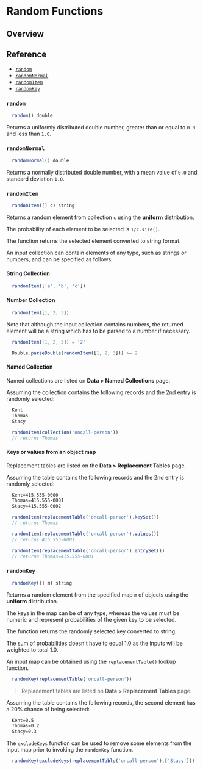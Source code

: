 # Random Functions

## Overview

## Reference

* [`random`](#random)
* [`randomNormal`](#randomnormal)
* [`randomItem`](#randomitem)
* [`randomKey`](#randomkey)

### `random`

```javascript
  random() double
```

Returns a uniformly distributed double number, greater than or equal to `0.0` and less than `1.0`.

### `randomNormal`

```javascript
  randomNormal() double
```

Returns a normally distributed double number, with a mean value of `0.0` and standard deviation `1.0`.

### `randomItem`

```javascript
  randomItem([] c) string
```

Returns a random element from collection `c` using the **uniform** distribution.

The probability of each element to be selected is `1/c.size()`.

The function returns the selected element converted to string format.

An input collection can contain elements of any type, such as strings or numbers, and can be specified as follows:

#### String Collection

```javascript
  randomItem(['a', 'b', 'c'])
```

#### Number Collection

```javascript
  randomItem([1, 2, 3])
```

Note that although the input collection contains numbers, the returned element will be a string which has to be parsed to a number if necessary.

```javascript
  randomItem([1, 2, 3]) = '2'
```

```javascript
  Double.parseDouble(randomItem([1, 2, 3])) >= 2
```

#### Named Collection

Named collections are listed on **Data > Named Collections** page.

Assuming the collection contains the following records and the 2nd entry is randomly selected:

```txt
  Kent
  Thomas
  Stacy
```

```javascript
  randomItem(collection('oncall-person'))
  // returns Thomas
```

#### Keys or values from an object map

Replacement tables are listed on the **Data > Replacement Tables** page.

Assuming the table contains the following records and the 2nd entry is randomly selected:

```txt
  Kent=415.555-0000
  Thomas=415.555-0001
  Stacy=415.555-0002
```

```javascript
  randomItem(replacementTable('oncall-person').keySet())
  // returns Thomas
```

```javascript
  randomItem(replacementTable('oncall-person').values())
  // returns 415.555-0001
```

```javascript
  randomItem(replacementTable('oncall-person').entrySet())
  // returns Thomas=415.555-0001
```

### `randomKey`

```javascript
  randomKey([] m) string
```

Returns a random element from the specified map `m` of objects using the **uniform** distribution.

The keys in the map can be of any type, whereas the values must be numeric and represent probabilities of the given key to be selected.

The function returns the randomly selected key converted to string.

The sum of probabilities doesn't have to equal 1.0 as the inputs will be weighted to total 1.0.

An input map can be obtained using the `replacementTable()` lookup function.

```javascript
  randomKey(replacementTable('oncall-person'))
```

> Replacement tables are listed on **Data > Replacement Tables** page.

Assuming the table contains the following records, the second element has a 20% chance of being selected:

```txt
  Kent=0.5
  Thomas=0.2
  Stacy=0.3
```

The `excludeKeys` function can be used to remove some elements from the input map prior to invoking the `randomKey` function.

```javascript
  randomKey(excludeKeys(replacementTable('oncall-person'),['Stacy']))
```

